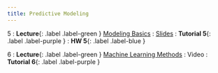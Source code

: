 ```yaml
---
title: Predictive Modeling
---
```


5
: **Lecture**{: .label .label-green } [Modeling Basics](../../lec/lec5)
    : [Slides](https://docs.google.com/presentation/d/1WPAjeaL9vm4z7qC_vg-MuQ3qhEhzrF2J/edit#slide=id.g27f87c5a68c_0_756)
: **Tutorial 5**{: .label .label-purple }
: **HW 5**{: .label .label-blue }

6
: **Lecture**{: .label .label-green } [Machine Learning Methods](../../lec/lec6)
    : Video
: **Tutorial 6**{: .label .label-purple }